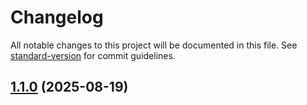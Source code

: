 # Changelog

All notable changes to this project will be documented in this file. See [standard-version](https://github.com/conventional-changelog/standard-version) for commit guidelines.

## [1.1.0](https://github.com/LarceRR/grshnko.ru/compare/v1.0.2...v1.1.0) (2025-08-19)
